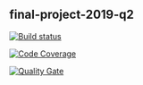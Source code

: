 ## final-project-2019-q2

[![Build status](https://travis-ci.com/dev-fundamentals/final-project-2019-q2.svg?branch=develop)](https://travis-ci.com/dev-fundamentals/final-project-2019-q2) 

[![Code Coverage](https://img.shields.io/codecov/c/github/dev-fundamentals/final-project-2019-q2/develop.svg)](https://codecov.io/github/dev-fundamentals/final-project-2019-q2?branch=develop)

[![Quality Gate](https://sonarcloud.io/api/project_badges/measure?project=dev-fundamentals_final-project-2019-q2&metric=alert_status)](https://sonarcloud.io/dashboard/index/dev-fundamentals_final-project-2019-q2)
